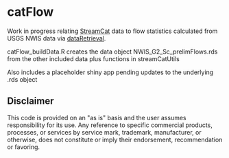 # catFlow

Work in progress relating [StreamCat](http://www2.epa.gov/national-aquatic-resource-surveys/streamcat) data to flow statistics calculated from USGS NWIS data via [dataRetrieval](https://github.com/USGS-R/dataRetrieval).

catFlow_buildData.R creates the data object NWIS_G2_Sc_prelimFlows.rds from the other included data plus functions in streamCatUtils


Also includes a placeholder shiny app pending updates to the underlying .rds object 


## Disclaimer
This code is provided on an "as is" basis and the user assumes responsibility for its use.  Any reference to specific commercial products, processes, or services by service mark, trademark, manufacturer, or otherwise, does not constitute or imply their endorsement, recommendation or favoring.

